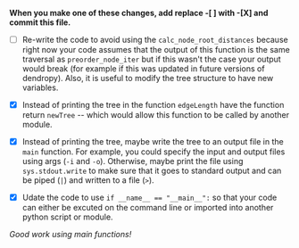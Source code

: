 **When you make one of these changes, add replace -[ ] with -[X] and commit this file.**

- [ ] Re-write the code to avoid using the `calc_node_root_distances` because right now your code assumes that the output of this function is the same traversal as `preorder_node_iter` but if this wasn't the case your output would break (for example if this was updated in future versions of dendropy). Also, it is useful to modify the tree structure to have new variables.
- [X] Instead of printing the tree in the function `edgeLength` have the function return `newTree` -- which would allow this function to be called by another module.
- [X] Instead of printing the tree, maybe write the tree to an output file in the `main` function. For example, you could specify the input and output files using args (`-i` and `-o`). Otherwise, maybe print the file using `sys.stdout.write` to make sure that it goes to standard output and can be piped (`|`) and written to a file (`>`).
- [X] Udate the code to use `if __name__ == "__main__":` so that your code can either be excuted on the command line or imported into another python script or module.


*Good work using main functions!*
